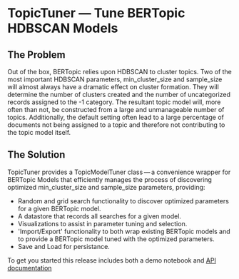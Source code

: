 # TopicTuner &#8212; Tune BERTopic HDBSCAN Models

## The Problem
Out of the box, BERTopic relies upon HDBSCAN to cluster topics. Two of the most important HDBSCAN parameters, 
min_cluster_size and sample_size will almost always have a dramatic effect on cluster formation. They will
determine the number of clusters created and the number of uncategorized records assigned to the -1 category. The resultant topic model will,
more often than not, be constructed from a large and unmanageable number
of topics. Additionally, the default setting often lead to a large percentage of documents not being assigned to a 
topic and therefore not contributing to the topic model itself.

## The Solution
TopicTuner provides a TopicModelTuner class&#8201;&#8212;&#8201;a convenience wrapper for BERTopic Models that efficiently manages 
the process of discovering optimized min_cluster_size and sample_size parameters, providing:

- Random and grid search functionality to discover optimized parameters for a given BERTopic model.
- A datastore that records all searches for a given model.
- Visualizations to assist in parameter tuning and selection.
- 'Import/Export' functionality to both wrap existing BERTopic models and to provide a BERTopic model tuned with the 
optimized parameters.
- Save and Load for persistance.

To get you started this release includes both a demo notebook and [API documentation](http://htmlpreview.github.io/?https://github.com/drob-xx/TopicTuner/blob/main/doc/topictuner.html)

